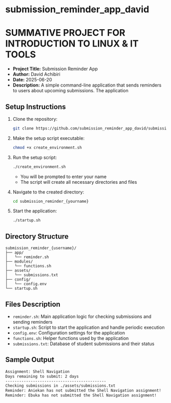 # submission_reminder_app_david

# SUMMATIVE PROJECT FOR INTRODUCTION TO LINUX & IT TOOLS

- **Project Title:** Submission Reminder App
- **Author:** David Achibiri 
- **Date:** 2025-06-20
- **Description:** A simple command-line application that sends reminders to users about upcoming submissions. The application
 
 ## Setup Instructions

1. Clone the repository:
   ```bash
   git clone https://github.com/submission_reminder_app_david/submission_reminder_credia.git
   ```

2. Make the setup script executable:
   ```bash
   chmod +x create_environment.sh
   ```

3. Run the setup script:
   ```bash
   ./create_environment.sh
   ```
   - You will be prompted to enter your name
   - The script will create all necessary directories and files

4. Navigate to the created directory:
   ```bash
   cd submission_reminder_{yourname}
   ```

5. Start the application:
   ```bash
   ./startup.sh
   ```

## Directory Structure

```
submission_reminder_{username}/
├── app/
│   └── reminder.sh
├── modules/
│   └── functions.sh
├── assets/
│   └── submissions.txt
├── config/
│   └── config.env
└── startup.sh
```

## Files Description

- `reminder.sh`: Main application logic for checking submissions and sending reminders
- `startup.sh`: Script to start the application and handle periodic execution
- `config.env`: Configuration settings for the application
- `functions.sh`: Helper functions used by the application
- `submissions.txt`: Database of student submissions and their status

## Sample Output

```bash
Assignment: Shell Navigation
Days remaining to submit: 2 days
--------------------------------------------
Checking submissions in ./assets/submissions.txt
Reminder: Aniekan has not submitted the Shell Navigation assignment!
Reminder: Ebuka has not submitted the Shell Navigation assignment!
```
